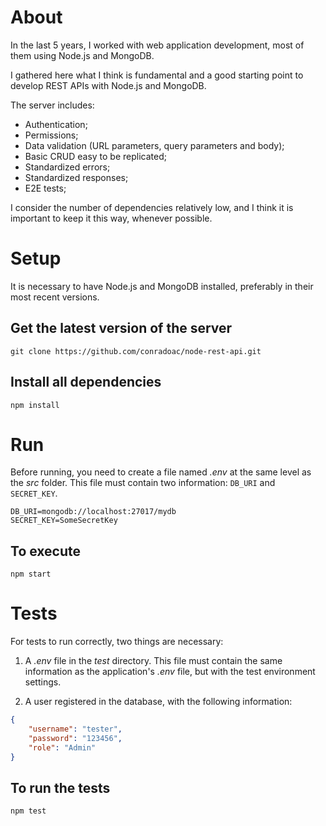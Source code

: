 # About

In the last 5 years, I worked with web application development, most of them using Node.js and MongoDB.

I gathered here what I think is fundamental and a good starting point to develop REST APIs with Node.js and MongoDB.

The server includes:

- Authentication;
- Permissions;
- Data validation (URL parameters, query parameters and body);
- Basic CRUD easy to be replicated;
- Standardized errors;
- Standardized responses;
- E2E tests;

I consider the number of dependencies relatively low, and I think it is important to keep it this way, whenever possible.

# Setup

It is necessary to have Node.js and MongoDB installed, preferably in their most recent versions.

## Get the latest version of the server

```cli
git clone https://github.com/conradoac/node-rest-api.git
```

## Install all dependencies

```cli
npm install
```

# Run

Before running, you need to create a file named _.env_ at the same level as the _src_ folder. This file must contain two information: `DB_URI` and` SECRET_KEY`.

```
DB_URI=mongodb://localhost:27017/mydb
SECRET_KEY=SomeSecretKey
```

## To execute

```cli
npm start
```

# Tests

For tests to run correctly, two things are necessary:

1. A _.env_ file in the _test_ directory. This file must contain the same information as the application's _.env_ file, but with the test environment settings.

2. A user registered in the database, with the following information:

```json
{
    "username": "tester",
    "password": "123456",
    "role": "Admin"
}
```

## To run the tests

```cli
npm test
```